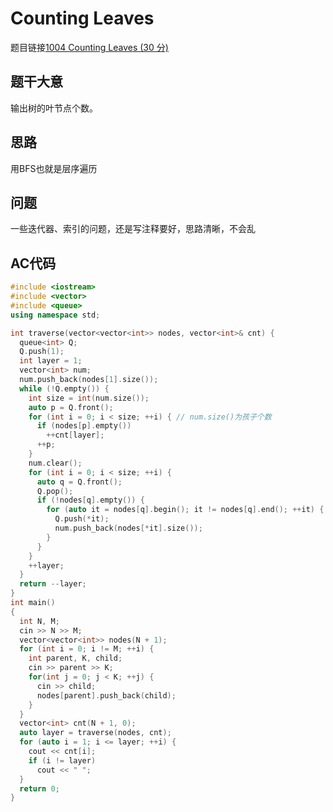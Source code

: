 # Counting Leaves
题目链接[1004 Counting Leaves (30 分)](https://pintia.cn/problem-sets/994805342720868352/problems/994805521431773184)

## 题干大意

输出树的叶节点个数。

## 思路

用BFS也就是层序遍历

## 问题

一些迭代器、索引的问题，还是写注释要好，思路清晰，不会乱

## AC代码

```cpp linenums="1"
#include <iostream>
#include <vector>
#include <queue>
using namespace std;

int traverse(vector<vector<int>> nodes, vector<int>& cnt) {
  queue<int> Q;
  Q.push(1);
  int layer = 1;
  vector<int> num;
  num.push_back(nodes[1].size());
  while (!Q.empty()) {
    int size = int(num.size());
    auto p = Q.front();
    for (int i = 0; i < size; ++i) { // num.size()为孩子个数
      if (nodes[p].empty())
        ++cnt[layer];
      ++p;
    }
    num.clear();
    for (int i = 0; i < size; ++i) {
      auto q = Q.front();
      Q.pop();
      if (!nodes[q].empty()) {
        for (auto it = nodes[q].begin(); it != nodes[q].end(); ++it) {
          Q.push(*it);
          num.push_back(nodes[*it].size());
        }
      }
    }
    ++layer;
  }
  return --layer;
}
int main()
{
  int N, M;
  cin >> N >> M;
  vector<vector<int>> nodes(N + 1);
  for (int i = 0; i != M; ++i) {
    int parent, K, child;
    cin >> parent >> K;
    for(int j = 0; j < K; ++j) {
      cin >> child;
      nodes[parent].push_back(child);
    }
  }
  vector<int> cnt(N + 1, 0);
  auto layer = traverse(nodes, cnt);
  for (auto i = 1; i <= layer; ++i) {
    cout << cnt[i];
    if (i != layer)
      cout << " ";
  }
  return 0;
}
```
